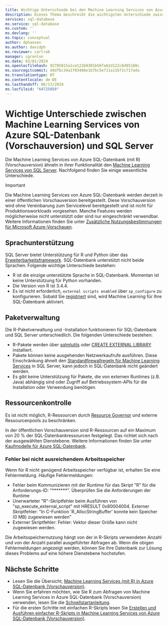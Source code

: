 ```yaml
---
title: Wichtige Unterschiede bei den Machine Learning Services von Azure SQL-Datenbank (Vorschauversion)
description: Dieses Thema beschreibt die wichtigsten Unterschiede zwischen Machine Learning Services von Azure SQL-Datenbank (mit R) und SQL Server Machine Learning Services.
services: sql-database
ms.service: sql-database
ms.custom: ''
ms.devlang: ''
ms.topic: conceptual
author: dphansen
ms.author: davidph
ms.reviewer: carlrab
manager: cgronlun
ms.date: 03/01/2019
ms.openlocfilehash: 92785015a1ce122b8301b56fa62d122c8d95180c
ms.sourcegitcommit: d4dfbc34a1f03488e1b7bc5e711a11b72c717ada
ms.translationtype: HT
ms.contentlocale: de-DE
ms.lasthandoff: 06/13/2019
ms.locfileid: "64725058"
---
```

# <a name="key-differences-between-machine-learning-services-in-azure-sql-database-preview-and-sql-server"></a>Wichtige Unterschiede zwischen Machine Learning Services von Azure SQL-Datenbank (Vorschauversion) und SQL Server

Die Machine Learning Services von Azure SQL-Datenbank (mit R) (Vorschauversion) ähneln in ihrer Funktionalität den [Machine Learning Services von SQL Server](https://docs.microsoft.com/sql/advanced-analytics/what-is-sql-server-machine-learning). Nachfolgend finden Sie einige wesentliche Unterschiede.

> [!IMPORTANT]
> Die Machine Learning Services von Azure SQL-Datenbank werden derzeit in einer öffentlichen Vorschauversion bereitgestellt.
> Diese Vorschauversion wird ohne Vereinbarung zum Servicelevel bereitgestellt und ist nicht für Produktionsworkloads vorgesehen. Manche Features werden möglicherweise nicht unterstützt oder sind nur eingeschränkt verwendbar.
> Weitere Informationen finden Sie unter [Zusätzliche Nutzungsbestimmungen für Microsoft Azure-Vorschauen](https://azure.microsoft.com/support/legal/preview-supplemental-terms/).

## <a name="language-support"></a>Sprachunterstützung

SQL Server bietet Unterstützung für R und Python über das [Erweiterbarkeitsframework](https://docs.microsoft.com/sql/advanced-analytics/concepts/extensibility-framework). SQL-Datenbank unterstützt nicht beide Sprachen. Folgende wichtige Unterschiede bestehen:

- R ist die einzige unterstützte Sprache in SQL-Datenbank. Momentan ist keine Unterstützung für Python vorhanden.
- Die Version von R ist 3.4.4.
- Es ist nicht erforderlich, `external scripts enabled` über `sp_configure` zu konfigurieren. Sobald Sie [registriert](sql-database-machine-learning-services-overview.md#signup) sind, wird Machine Learning für Ihre SQL-Datenbank aktiviert.

## <a name="package-management"></a>Paketverwaltung

Die R-Paketverwaltung und -Installation funktionieren für SQL-Datenbank und SQL Server unterschiedlich. Die folgenden Unterschiede bestehen:

- R-Pakete werden über [sqlmlutils](https://github.com/Microsoft/sqlmlutils) oder [CREATE EXTERNAL LIBRARY](https://docs.microsoft.com/sql/t-sql/statements/create-external-library-transact-sql) installiert.
- Pakete können keine ausgehenden Netzwerkaufrufe ausführen. Diese Einschränkung ähnelt den [Standardfirewallregeln für Machine Learning Services](https://docs.microsoft.com//sql/advanced-analytics/security/firewall-configuration) in SQL Server, kann jedoch in SQL-Datenbank nicht geändert werden.
- Es gibt keine Unterstützung für Pakete, die von externen Runtimes (z.B. Java) abhängig sind oder Zugriff auf Betriebssystem-APIs für die Installation oder Verwendung benötigen.

## <a name="resource-governance"></a>Ressourcenkontrolle

Es ist nicht möglich, R-Ressourcen durch [Resource Governor](https://docs.microsoft.com/sql/relational-databases/resource-governor/resource-governor) und externe Ressourcenpools zu beschränken.

In der öffentlichen Vorschauversion sind R-Ressourcen auf ein Maximum von 20 % der SQL-Datenbankressourcen festgelegt. Das richtet sich nach der ausgewählten Dienstebene. Weitere Informationen finden Sie unter [Kaufmodelle für Azure SQL-Datenbank](https://docs.microsoft.com/azure/sql-database/sql-database-service-tiers).

### <a name="insufficient-memory-error"></a>Fehler bei nicht ausreichendem Arbeitsspeicher

Wenn für R nicht genügend Arbeitsspeicher verfügbar ist, erhalten Sie eine Fehlermeldung. Häufige Fehlermeldungen:

- Fehler beim Kommunizieren mit der Runtime für das Skript "R" für die Anforderungs-ID: "*******". Überprüfen Sie die Anforderungen der Runtime
- Unerwarteter "R"-Skriptfehler beim Ausführen von "sp_execute_external_script" mit HRESULT 0x80004004. Externer Skriptfehler: "In C-Funktion 'R_AllocStringBuffer' konnte kein Speicher (0 MB) zugewiesen werden"
- Externer Skriptfehler: Fehler: Vektor dieser Größe kann nicht zugewiesen werden.

Die Arbeitsspeichernutzung hängt von der in R-Skripts verwendeten Anzahl und von der Anzahl parallel ausgeführter Abfragen ab. Wenn die obigen Fehlermeldungen angezeigt werden, können Sie Ihre Datenbank zur Lösung dieses Problems auf eine höhere Dienstebene hochstufen.

## <a name="next-steps"></a>Nächste Schritte

- Lesen Sie die Übersicht, [Machine Learning Services (mit R) in Azure SQL-Datenbank (Vorschauversion)](sql-database-machine-learning-services-overview.md).
- Wenn Sie erfahren möchten, wie Sie R zum Abfragen von Machine Learning Services in Azure SQL-Datenbank (Vorschauversion) verwenden, lesen Sie die [Schnellstartanleitung](sql-database-connect-query-r.md).
- Für die ersten Schritte mit einfachen R-Skripts lesen Sie [Erstellen und Ausführen einfacher R-Skripts in Machine Learning Services von Azure SQL-Datenbank (Vorschauversion)](sql-database-quickstart-r-create-script.md).
